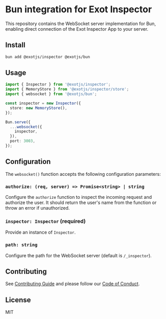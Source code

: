 # Bun integration for Exot Inspector

This repository contains the WebSocket server implementation for Bun, enabling direct connection of the Exot Inspector App to your server.

## Install

```sh
bun add @exotjs/inspector @exotjs/bun
```

## Usage

```ts
import { Inspector } from '@exotjs/inspector';
import { MemoryStore } from '@exotjs/inspector/store';
import { websocket } from '@exotjs/bun';

const inspector = new Inspector({
  store: new MemoryStore(),
});

Bun.serve({
  ...websocket({
    inspector,
  }),
  port: 3003,
});
```

## Configuration

The `websocket()` function accepts the following configuration parameters:

### `authorize: (req, server) => Promise<string> | string`

Configure the `authorize` function to inspect the incoming request and authorize the user. It should return the user's name from the function or throw an error if unauthorized.

### `inspector: Inspector` (required)

Provide an instance of `Inspector`.

### `path: string`

Configure the path for the WebSocket server (default is `/_inspector`).

## Contributing

See [Contributing Guide](https://github.com/exotjs/inspector/blob/main/CONTRIBUTING.md) and please follow our [Code of Conduct](https://github.com/exotjs/inspector/blob/main/CODE_OF_CONDUCT.md).


## License

MIT